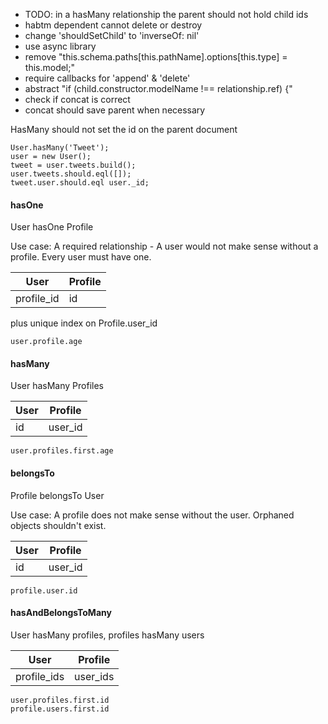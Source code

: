 - TODO: in a hasMany relationship the parent should not hold child ids
- habtm dependent cannot delete or destroy
- change 'shouldSetChild' to 'inverseOf: nil'
- use async library
- remove "this.schema.paths[this.pathName].options[this.type] = this.model;"
- require callbacks for 'append' & 'delete'
- abstract "if (child.constructor.modelName !== relationship.ref) {"
- check if concat is correct
- concat should save parent when necessary

HasMany should not set the id on the parent document

    User.hasMany('Tweet');
    user = new User();
    tweet = user.tweets.build();
    user.tweets.should.eql([]);
    tweet.user.should.eql user._id;



#### hasOne

User hasOne Profile

Use case: A required relationship - A user would not make sense without a profile. Every user must have one.

| User       | Profile |
|------------|---------|
| profile_id | id      |

plus unique index on Profile.user_id

    user.profile.age

#### hasMany

User hasMany Profiles

| User | Profile |
|------|---------|
| id   | user_id |

    user.profiles.first.age

#### belongsTo

Profile belongsTo User

Use case: A profile does not make sense without the user. Orphaned objects shouldn't exist.

| User       | Profile |
|------------|---------|
| id         | user_id |

    profile.user.id

#### hasAndBelongsToMany

User hasMany profiles, profiles hasMany users

| User        | Profile  |
|-------------|----------|
| profile_ids | user_ids |

    user.profiles.first.id
    profile.users.first.id
